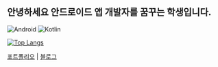 ## 안녕하세요 안드로이드 앱 개발자를 꿈꾸는 학생입니다.

![Android](https://img.shields.io/badge/Android-3DDC84?style=for-the-badge&logo=android&logoColor=white)
![Kotlin](https://img.shields.io/badge/Kotlin-7F52FF?style=for-the-badge&logo=kotlin&logoColor=white)

[![Top Langs](https://github-readme-stats.vercel.app/api/top-langs/?username=robo710)](https://github.com/robo710/robo710)

[포트폴리오](https://seemly-sulfur-4c0.notion.site/Son-Chanhyeong-1ae3d5d320ac818a8113f0ca27e9c6a2?pvs=74) | [블로그](https://sonchanhyeong.tistory.com/)

